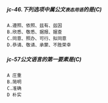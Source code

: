 ##### jc-46.下列选项中属公文`表态用语`的是(C)
    A.遵照、依照、兹有、兹因
    B.欣悉、敬悉、据报、据查
    C.同意、照办、可行、拟同意
    D.恭请、敬请、承蒙、不胜荣幸

##### jc-57公文语言的第一要素是(C)
    A 庄重
    B.简明
    C.准确
    D 朴实



































    